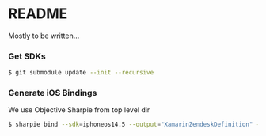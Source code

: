 # README #

Mostly to be written…

### Get SDKs

```bash
$ git submodule update --init --recursive
```

### Generate iOS Bindings

We use Objective Sharpie from top level dir

```bash
$ sharpie bind --sdk=iphoneos14.5 --output="XamarinZendeskDefinition" --namespace="ZendeskMessaging" --scope="apple/build/frameworks/iOS/ZendeskiOS.framework/Headers/ZendeskiOS.h"
```
